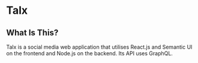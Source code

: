 # Talx

## What Is This?
Talx is a social media web application that utilises React.js and Semantic UI on the frontend and Node.js on the backend. Its API uses GraphQL.
